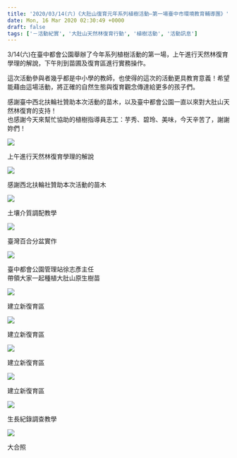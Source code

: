 ```yaml
---
title: '2020/03/14(六)《大肚山復育元年系列植樹活動—第一場臺中市環境教育輔導團》'
date: Mon, 16 Mar 2020 02:30:49 +0000
draft: false
tags: ['－活動紀實', '大肚山天然林復育行動', '植樹活動', '活動訊息']
---
```


3/14(六)在臺中都會公園舉辦了今年系列植樹活動的第一場，上午進行天然林復育學理的解說，下午則到苗圃及復育區進行實務操作。

這次活動參與者幾乎都是中小學的教師，也使得的這次的活動更具教育意義！希望能藉由這場活動，將正確的自然生態與復育觀念傳達給更多的孩子們。

感謝臺中西北扶輪社贊助本次活動的苗木，以及臺中都會公園一直以來對大肚山天然林復育的支持！  
也感謝今天來幫忙協助的植樹指導員志工：芋秀、碧玲、美味，今天辛苦了，謝謝妳們！

![](https://www.reforestation.tw/wp-content/uploads/2020/03/2020314系列植樹活動-_環教團研習_200318_0048.jpg)

上午進行天然林復育學理的解說

![](https://www.reforestation.tw/wp-content/uploads/2020/03/2020314系列植樹活動-_環教團研習_200318_0046.jpg)

感謝西北扶輪社贊助本次活動的苗木

![](https://www.reforestation.tw/wp-content/uploads/2020/03/2020314系列植樹活動-_環教團研習_200318_0039.jpg)

土壤介質調配教學

![](https://www.reforestation.tw/wp-content/uploads/2020/03/2020314系列植樹活動-_環教團研習_200318_0035.jpg)

臺灣百合分盆實作

![](https://www.reforestation.tw/wp-content/uploads/2020/03/timeline_20200314_215122.jpg)

臺中都會公園管理站徐志彥主任  
帶領大家一起種植大肚山原生樹苗

![](https://www.reforestation.tw/wp-content/uploads/2020/03/2020314_200318_0031.jpg)

建立新復育區

![](https://www.reforestation.tw/wp-content/uploads/2020/03/2020314系列植樹活動-_環教團研習_200318_0012.jpg)

建立新復育區

![](https://www.reforestation.tw/wp-content/uploads/2020/03/2020314系列植樹活動-_環教團研習_200318_0017.jpg)

建立新復育區

![](https://www.reforestation.tw/wp-content/uploads/2020/03/2020314_200318_0049.jpg)

建立新復育區

![](https://www.reforestation.tw/wp-content/uploads/2020/03/2020314系列植樹活動-_環教團研習_200318_0010.jpg)

生長紀錄調查教學

![](https://www.reforestation.tw/wp-content/uploads/2020/03/2020314系列植樹活動-_環教團研習_200318_0008.jpg)

大合照